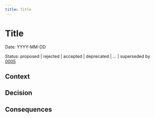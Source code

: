 ```yaml
---
title: Title
---
```


# Title

Date: YYYY-MM-DD

Status: proposed | rejected | accepted | deprecated | … | superseded by [0005](0005-example.md)

## Context

## Decision

## Consequences
